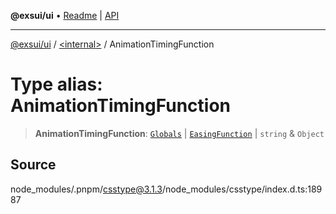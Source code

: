 **@exsui/ui** • [Readme](../../README.md) \| [API](../../globals.md)

***

[@exsui/ui](../../README.md) / [\<internal\>](../README.md) / AnimationTimingFunction

# Type alias: AnimationTimingFunction

> **AnimationTimingFunction**: [`Globals`](Globals.md) \| [`EasingFunction`](EasingFunction.md) \| `string` & `Object`

## Source

node\_modules/.pnpm/csstype@3.1.3/node\_modules/csstype/index.d.ts:18987
